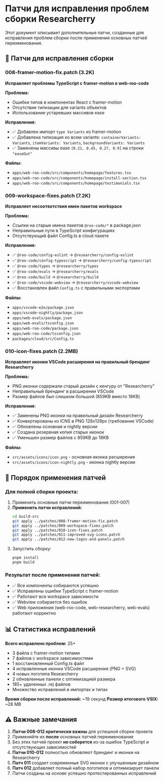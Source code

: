# Патчи для исправления проблем сборки Researcherry

Этот документ описывает дополнительные патчи, созданные для исправления проблем сборки после применения основных патчей переименования.

## 🔧 Патчи для исправления сборки

### 008-framer-motion-fix.patch (3.2K)

**Исправляет проблемы TypeScript с framer-motion в web-roo-code**

**Проблема:**

- Ошибки типов в компонентах React с framer-motion
- Отсутствие типизации для variants объектов
- Использование устаревших массивов ease

**Исправления:**

- ✅ Добавлен импорт `type Variants` из framer-motion
- ✅ Добавлена типизация ко всем variants: `containerVariants: Variants`, `itemVariants: Variants`, `backgroundVariants: Variants`
- ✅ Заменены массивы ease `[0.21, 0.45, 0.27, 0.9]` на строки `"easeOut"`

**Файлы:**

- `apps/web-roo-code/src/components/homepage/features.tsx`
- `apps/web-roo-code/src/components/homepage/install-section.tsx`
- `apps/web-roo-code/src/components/homepage/testimonials.tsx`

### 009-workspace-fixes.patch (7.2K)

**Исправляет несоответствия имен пакетов workspace**

**Проблема:**

- Ссылки на старые имена пакетов `@roo-code/*` в package.json
- Неправильные пути в TypeScript конфигурациях
- Отсутствующий файл Config.ts в cloud пакете

**Исправления:**

- ✅ `@roo-code/config-eslint` → `@researcherry/config-eslint`
- ✅ `@roo-code/config-typescript` → `@researcherry/config-typescript`
- ✅ `@roo-code/types` → `@researcherry/types`
- ✅ `@roo-code/evals` → `@researcherry/evals`
- ✅ `@roo-code/build` → `@researcherry/build`
- ✅ `@roo-code/vscode-webview` → `@researcherry/vscode-webview`
- ✅ Восстановлен файл `Config.ts` с правильными экспортами

**Файлы:**

- `apps/vscode-e2e/package.json`
- `apps/vscode-nightly/package.json`
- `apps/web-evals/package.json`
- `apps/web-evals/tsconfig.json`
- `apps/web-roo-code/package.json`
- `apps/web-roo-code/tsconfig.json`
- `packages/cloud/src/Config.ts`

### 010-icon-fixes.patch (2.2MB)

**Исправляет иконки VSCode расширения на правильный брендинг Researcherry**

**Проблема:**

- PNG иконки содержали старый дизайн с кенгуру от "Researcherry"
- Неправильный брендинг в расширении VSCode
- Размер файлов был слишком большой (859KB вместо 18KB)

**Исправления:**

- ✅ Заменены PNG иконки на правильный дизайн Researcherry
- ✅ Конвертированы из ICNS в PNG 128x128px (требование VSCode)
- ✅ Обновлены основная и nightly версии
- ✅ Создана резервная копия старых иконок
- ✅ Уменьшен размер файлов с 859KB до 18KB

**Файлы:**

- `src/assets/icons/icon.png` - основная иконка расширения
- `src/assets/icons/icon-nightly.png` - иконка nightly версии

## 🚀 Порядок применения патчей

### Для полной сборки проекта:

1. Применить основные патчи переименования (001-007)
2. **Применить патчи исправлений:**
    ```bash
    cd build-src
    git apply ../patches/008-framer-motion-fix.patch
    git apply ../patches/009-workspace-fixes.patch
    git apply ../patches/010-icon-fixes.patch
    git apply ../patches/011-improved-svg-icons.patch
    git apply ../patches/012-new-logos-and-panels.patch
    ```
3. Запустить сборку:
    ```bash
    pnpm install
    pnpm build
    ```

### Результат после применения патчей:

- ✅ Все компоненты собираются успешно
- ✅ Исправлены ошибки TypeScript с framer-motion
- ✅ Работают все workspace зависимости
- ✅ Webview собирается без ошибок
- ✅ Web приложения (web-roo-code, web-researcherry, web-evals) работают корректно

## 📊 Статистика исправлений

**Всего исправлено проблем:** 25+

- 3 файла с framer-motion типами
- 7 файлов с workspace зависимостями
- 1 восстановленный Config.ts файл
- 4 исправленные иконки VSCode расширения (PNG + SVG)
- 4 новых логотипа Researcherry
- 2 обновленные панели с оптимизацией размера
- 185+ удаленных .rej файлов
- Множество исправлений в импортах и типах

**Время сборки после исправлений:** ~19 секунд
**Размер итогового VSIX:** ~28 MB

## ⚠️ Важные замечания

1. **Патчи 008-012 критически важны** для успешной сборки проекта
2. Применяйте их **после** основных патчей переименования
3. Без этих патчей проект **не соберется** из-за ошибок TypeScript и отсутствующих зависимостей
4. **Патчи 010-012** полностью обновляют брендинг и иконки на Researcherry
5. **Патч 011** создает современные SVG иконки с улучшенным дизайном
6. **Патч 012** добавляет полный набор логотипов и оптимизирует панели
7. Патчи созданы на основе успешно протестированных исправлений

